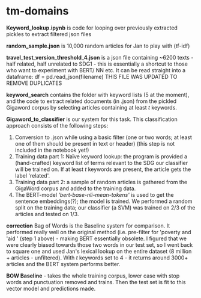 # tm-domains

**Keyword_lookup.ipynb** is code for looping over previously extracted pickles to extract filtered json files

**random_sample.json** is 10,000 random articles for Jan to play with (tf-idf)

**travel_test_version_threshold_4.json** is a json file containing ~6200 texts - half related, half unrelated to SDG1 - this is essentially a shortcut to those who want to experiment with BERT/ NN etc. It can be read straight into a dataframe: df = pd.read_json(filename)
THIS FILE WAS UPDATED TO REMOVE DUPLICATES 

**keyword_search** contains the folder with keyword lists (5 at the moment), and the code to extract related documents (in .json) from the pickled Gigaword corpus by selecting articles containing at least *t* keywords.

**Gigaword_to_classifier** is our system for this task. This classification approach consists of the following steps:
1. Conversion to .json while using a basic filter (one or two words; at least one of them should be present in text or header) (this step is not included in the notebook yet!)
2. Training data part 1: 
Naïve keyword lookup: the program is provided a (hand-crafted) keyword list of terms relevant to the SDG our classifier will be trained on. If at least *t* keywords are present, the article gets the label 'related'.
3. Training data part 2: a sample of random articles is gathered from the GigaWord corpus and added to the training data.
4. The BERT-model *'bert-base-nli-mean-tokens'* is used to get the sentence embeddings(?); the model is trained. We performed a random split on the training data; our classifier (a SVM) was trained on 2/3 of the articles and tested on 1/3.

**correction** Bag of Words is the Baseline system for comparison. It performed really well on the original method (i.e. pre-filter for 'poverty and 'aid ' (step 1 above) - making BERT essentially obsolete. I figured that we were clearly biased towards those two words in our test set, so I went back to square one and used Jan's lexical lookup on the entire dataset (8 million + articles - unfiltered). With *t* keywords set to 4 - it returns around 3000+ articles and the BERT system performs better.

**BOW Baseline** - takes the whole  training corpus, lower case with stop words and punctuation removed and trains. Then the test set is fit to this vector model and predictions made. 
